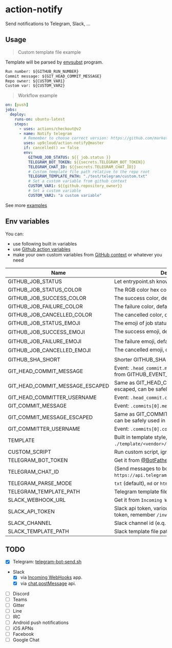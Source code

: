# action-notify

Send notifications to Telegram, Slack, ...

## Usage

> Custom template file example

Template will be parsed by [envsubst](https://www.gnu.org/software/gettext/manual/html_node/envsubst-Invocation.html) program.

```txt
Run number: ${GITHUB_RUN_NUMBER}
Commit message: ${GIT_HEAD_COMMIT_MESSAGE}
Repo owner: ${CUSTOM_VAR1}
Custom var: ${CUSTOM_VAR2}
```

> Workflow example

```yml
on: [push]
jobs:
  deploy:
    runs-on: ubuntu-latest
    steps:
      - uses: actions/checkout@v2
      - name: Notify telegram
        # Remember to choose correct version: https://github.com/marketplace/actions/action-notify
        uses: up9cloud/action-notify@master
        if: cancelled() == false
        env:
          GITHUB_JOB_STATUS: ${{ job.status }}
          TELEGRAM_BOT_TOKEN: ${{secrets.TELEGRAM_BOT_TOKEN}}
          TELEGRAM_CHAT_ID: ${{secrets.TELEGRAM_CHAT_ID}}
          # Custom template file path relative to the repo root
          TELEGRAM_TEMPLATE_PATH: "./test/telegram/custom.txt"
          # Set a custom variable from github context
          CUSTOM_VAR1: ${{github.repository_owner}}
          # Set a custom variable
          CUSTOM_VAR2: "a custom variable"
```

See more [examples](https://github.com/up9cloud/action-notify/blob/master/.github/workflows/main.yml)

## Env variables

You can:

- use following built in variables
- use [Github action variables](https://docs.github.com/en/actions/configuring-and-managing-workflows/using-environment-variables#default-environment-variables)
- make your own custom variables from [GitHub context](https://docs.github.com/en/actions/reference/context-and-expression-syntax-for-github-actions#contexts) or whatever you need

| Name                            | Description                                                                                         |
| ------------------------------- | --------------------------------------------------------------------------------------------------- |
| GITHUB_JOB_STATUS               | Let entrypoint.sh knows job status.                                                                 |
| GITHUB_JOB_STATUS_COLOR         | The RGB color hex code of job status.                                                               |
| GITHUB_JOB_SUCCESS_COLOR        | The success color, default is `#22863a`.                                                            |
| GITHUB_JOB_FAILURE_COLOR        | The failure color, default is `#cb2431`.                                                            |
| GITHUB_JOB_CANCELLED_COLOR      | The cancelled color, default is `#6a737d`.                                                          |
| GITHUB_JOB_STATUS_EMOJI         | The emoji of job status.                                                                            |
| GITHUB_JOB_SUCCESS_EMOJI        | The success emoji, default is `🟢`.                                                                  |
| GITHUB_JOB_FAILURE_EMOJI        | The failure emoji, default is `🔴`.                                                                  |
| GITHUB_JOB_CANCELLED_EMOJI      | The cancelled emoji, default is `⚪️`.                                                               |
| GITHUB_SHA_SHORT                | Shorter GITHUB_SHA (`cut -c1-8`).                                                                   |
| GIT_HEAD_COMMIT_MESSAGE         | Event: `.head_commit.message` (See ./test/event.json from GITHUB_EVENT_PATH).                       |
| GIT_HEAD_COMMIT_MESSAGE_ESCAPED | Same as GIT_HEAD_COMMIT_MESSAGE, but escaped, can be safely used in JSON template.                  |
| GIT_HEAD_COMMITTER_USERNAME     | Event: `.head_commit.committer.username`.                                                           |
| GIT_COMMIT_MESSAGE              | Event: `.commits[0].message`.                                                                       |
| GIT_COMMIT_MESSAGE_ESCAPED      | Same as GIT_COMMIT_MESSAGE, but escaped, can be safely used in JSON template.                       |
| GIT_COMMITTER_USERNAME          | Event: `.commits[0].committer.username`.                                                            |
| TEMPLATE                        | Built in template style, see `./template/<vendor>/${TEMPLATE}.<ext>`.                               |
| CUSTOM_SCRIPT                   | Run custom script, ignore default action.                                                           |
| TELEGRAM_BOT_TOKEN              | Get it from [@BotFather](https://telegram.me/BotFather).                                            |
| TELEGRAM_CHAT_ID                | (Send messages to bot), then get it from `https://api.telegram.org/bot<token>/getUpdates`.          |
| TELEGRAM_PARSE_MODE             | `txt` (default), `md` or `html`. See [mode](https://core.telegram.org/bots/api#formatting-options). |
| TELEGRAM_TEMPLATE_PATH          | Telegram template file path.                                                                        |
| SLACK_WEBHOOK_URL               | Get it from `Incoming WebHooks` app.                                                                |
| SLACK_API_TOKEN                 | Slack api token, various. If you were using bot token, remember `/invite @BOT_NAME` first.          |
| SLACK_CHANNEL                   | Slack channel id (e.q. `#general`).                                                                 |
| SLACK_TEMPLATE_PATH             | Slack template file path.                                                                           |

## TODO

- [x] Telegram: [telegram-bot-send.sh](https://github.com/up9cloud/telegram-bot-send.sh)
- Slack
  - [x] via [Incoming WebHooks](https://api.slack.com/messaging/webhooks) app.
  - [x] via [chat.postMessage](https://api.slack.com/methods/chat.postMessage) api.
- [ ] Discord
- [ ] Teams
- [ ] Gitter
- [ ] Line
- [ ] IRC
- [ ] Android push notifications
- [ ] iOS APNs
- [ ] Facebook
- [ ] Google Chat

